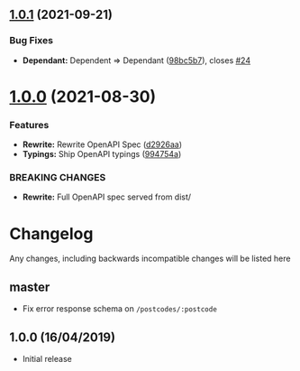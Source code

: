 ## [1.0.1](https://github.com/ideal-postcodes/openapi/compare/1.0.0...1.0.1) (2021-09-21)


### Bug Fixes

* **Dependant:** Dependent => Dependant ([98bc5b7](https://github.com/ideal-postcodes/openapi/commit/98bc5b7bf1e48293d0b69635ead4b5542785e4e9)), closes [#24](https://github.com/ideal-postcodes/openapi/issues/24)

# [1.0.0](https://github.com/ideal-postcodes/openapi/compare/0.0.1...1.0.0) (2021-08-30)


### Features

* **Rewrite:** Rewrite OpenAPI Spec ([d2926aa](https://github.com/ideal-postcodes/openapi/commit/d2926aaae891c5189c772a102116bb7e7e37b13c))
* **Typings:** Ship OpenAPI typings ([994754a](https://github.com/ideal-postcodes/openapi/commit/994754affbd9b538d0ff4809f45f2efcdbb1f77e))


### BREAKING CHANGES

* **Rewrite:** Full OpenAPI spec served from dist/

# Changelog

Any changes, including backwards incompatible changes will be listed here

## master

- Fix error response schema on `/postcodes/:postcode`

## 1.0.0 (16/04/2019)

- Initial release
